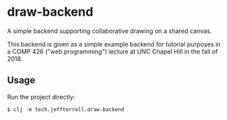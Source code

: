 # draw-backend

A simple backend supporting collaborative drawing on a shared canvas.

This backend is given as a simple example backend for tutorial purposes in a
COMP 426 ("web programming") lecture at UNC Chapel Hill in the fall of 2018.

## Usage

Run the project directly:

    $ clj -m tech.jeffterrell.draw-backend
